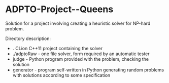 # ADPTO-Project--Queens
Solution for a project involving creating a heuristic solver for NP-hard problem.

Directory description:
- . CLion C++11 project containing the solver
- ./adptoRaw - one file solver, form required by an automatic tester
- judge - Python program provided with the problem, checking the solution
- generator - program self-written in Python generating random problems with solutions according to some specification
